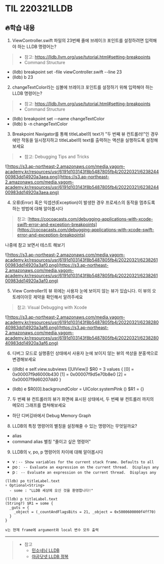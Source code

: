 # TIL 220321LLDB

## 🔥학습 내용
1. ViewController.swift 파일의 23번째 줄에 브레이크 포인트를 설정하려면 입력해야 하는 LLDB 명령어는?
> - 참고: https://lldb.llvm.org/use/tutorial.html#setting-breakpoints
> - Command Structure
- (lldb) breakpoint set -file viewController.swift --line 23
- (lldb) b 23

2. changeTextColor라는 심볼에 브레이크 포인트를 설정하기 위해 입력해야 하는 LLDB 명령어는?
> - 참고: https://lldb.llvm.org/use/tutorial.html#setting-breakpoints
> - Command Structure
- (lldb) breakpoint set --name changeTextColor
- (lldb) b -n changeTextColor

3. Breakpoint Navigator를 통해 titleLabel의 text가 "두 번째 뷰 컨트롤러!"인 경우에만 작동을 일시정지하고 titleLabel의 text를 출력하는 액션을 실행하도록 설정해보세요
> - 참고: Debugging Tips and Tricks

![https://s3.ap-northeast-2.amazonaws.com/media.yagom-academy.kr/resources/usr/6191d103143f8b5487805fb4/20220321/623824400983dd14920a3aea.png](https://s3.ap-northeast-2.amazonaws.com/media.yagom-academy.kr/resources/usr/6191d103143f8b5487805fb4/20220321/623824400983dd14920a3aea.png)

4. 오류(Error) 혹은 익셉션(Exception)이 발생한 경우 프로세스의 동작을 멈추도록 하는 방법에 대해 알아봅시다
> 참고: [https://cocoacasts.com/debugging-applications-with-xcode-swift-error-and-exception-breakpoints](https://cocoacasts.com/debugging-applications-with-xcode-swift-error-and-exception-breakpoints)

나중에 참고 보면서 테스트 해보기

![https://s3.ap-northeast-2.amazonaws.com/media.yagom-academy.kr/resources/usr/6191d103143f8b5487805fb4/20220321/623826100983dd14920a3af0.png](https://s3.ap-northeast-2.amazonaws.com/media.yagom-academy.kr/resources/usr/6191d103143f8b5487805fb4/20220321/623826100983dd14920a3af0.png)

5. View Controller의 뷰 위에는 사용자 눈에 보이지 않는 뷰가 있습니다. 이 뷰의 오토레이아웃 제약을 확인해서 알려주세요
> 참고: Visual Debugging with Xcode

![https://s3.ap-northeast-2.amazonaws.com/media.yagom-academy.kr/resources/usr/6191d103143f8b5487805fb4/20220321/623828040983dd14920a3af6.png](https://s3.ap-northeast-2.amazonaws.com/media.yagom-academy.kr/resources/usr/6191d103143f8b5487805fb4/20220321/623828040983dd14920a3af6.png)


6. 디버그 모드로 실행중인 상태에서 사용자 눈에 보이지 않는 뷰의 색상을 분홍색으로 변경해보세요

- ((lldb) e self.view.subviews
([UIView]) $R0 = 3 values {
  [0] = 0x00007f9d6000b430
  [1] = 0x00007f9d5e70b8e0
  [2] = 0x00007f9d60207dd0
}

- (lldb) e $R0[0].backgroundColor = UIColor.systemPink
() $R1 = {}

7. 두 번째 뷰 컨트롤러의 뷰가 화면에 표시된 상태에서, 두 번째 뷰 컨트롤러 까지의 메모리 그래프를 캡쳐해보세요
- 하단 디버깅바에서 Debug Memory Graph 

8. LLDB의 특정 명령어의 별칭을 설정해줄 수 있는 명령어는 무엇일까요?
- alias 
- command alias 별칭 "줄이고 싶은 명령어"

9. LLDB의 v, po, p 명령어의 차이에 대해 알아봅시다

- v  :  `-- Show variables for the current stack frame. Defaults to all`
- po : ` -- Evaluate an expression on the current thread.  Displays any`
- p :  ` -- Evaluate an expression on the current thread.  ​Displays any`

```
(lldb) po titleLabel.text
▿ Optional<String>
  - some : "LLDB 세상에 오신 것을 환영합니다!"

(lldb) p titleLabel.text
(String?) $R1 = some {
  _guts = {
    _object = (_countAndFlagsBits = 21, _object = 0x5000600000f4ff70)
  }
}

v는 현재 frame에 argument와 local 변수 모두 출력
```

---

> - 참고
>   - [민소네님 LLDB](https://minsone.github.io/ios/mac/xcode-lldb-debugging-with-xcode-and-lldb)
>   - [야곰닷넷 LLDB 정복](https://yagom.net/courses/start-lldb/)




